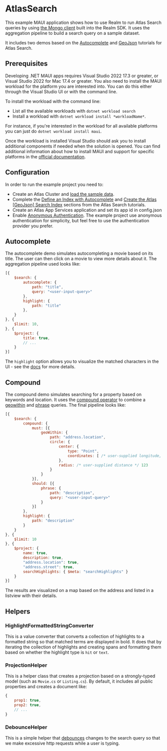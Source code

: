 # AtlasSearch

This example MAUI application shows how to use Realm to run Atlas Search queries by using [the Mongo client](https://www.mongodb.com/docs/realm/sdk/dotnet/app-services/mongodb-remote-access/) built into the Realm SDK. It uses the aggregation pipeline to build a search query on a sample dataset.

It includes two demos based on the [Autocomplete](https://www.mongodb.com/docs/atlas/atlas-search/tutorial/autocomplete-tutorial/) and [GeoJson](https://www.mongodb.com/docs/atlas/atlas-search/tutorial/run-geo-query/) tutorials for Atlas Search.

## Prerequisites

Developing .NET MAUI apps requires Visual Studio 2022 17.3 or greater, or Visual Studio 2022 for Mac 17.4 or greater. You also need to install the MAUI workload for the platform you are interested into. You can do this either through the Visual Studio UI or with the command line.

To install the workload with the command line:
- List all the available workloads with `dotnet workload search`
- Install a workload with `dotnet workload install *workloadName*`.

For instance, if you're interested in the workload for all available platforms you can just do `dotnet workload install maui`.

Once the workload is installed Visual Studio should ask you to install additional components if needed when the solution is opened. You can find additional information about how to install MAUI and support for specific platforms in the [official documentation](https://learn.microsoft.com/en-us/dotnet/maui/get-started/installation?tabs=vswin).

## Configuration

In order to run the example project you need to:
- Create an Atlas Cluster and [load the sample data](https://www.mongodb.com/docs/atlas/sample-data/).
- Complete the [Define an Index with Autocomplete](https://www.mongodb.com/docs/atlas/atlas-search/tutorial/autocomplete-tutorial/#define-an-index-with-autocomplete) and [Create the Atlas \[GeoJson\] Search Index](https://www.mongodb.com/docs/atlas/atlas-search/tutorial/run-geo-query/#create-the-fts-index) sections from the Atlas Search tutorials.
- Create an Atlas App Services application and set its app id in config.json
- Enable [Anonymous Authentication](https://www.mongodb.com/docs/atlas/app-services/authentication/anonymous/). The example project use anonymous authentication for simplicity, but feel free to use the authentication provider you prefer.

## Autocomplete

The autocomplete demo simulates autocompleting a movie based on its title. The user can then click on a movie to view more details about it. The aggregation pipeline used looks like:

```js
[{
    $search: {
        autocomplete: {
            path: "title",
            query: "<user-input-query>"
        },
        highlight: {
            path: "title"
        },
    }
}, {
    $limit: 10,
}, {
    $project: {
        title: true,
        // ...
    }
}]
```

The `highlight` option allows you to visualize the matched characters in the UI - see the [docs](https://www.mongodb.com/docs/atlas/atlas-search/highlighting/) for more details.

## Compound

The compound demo simulates searching for a property based on keywords and location. It uses the [compound operator](https://www.mongodb.com/docs/atlas/atlas-search/compound/) to combine a [geowithin](https://www.mongodb.com/docs/atlas/atlas-search/geoWithin/) and [phrase](https://www.mongodb.com/docs/atlas/atlas-search/phrase/) queries. The final pipeline looks like:

```js
[{
    $search: {
        compound: {
            must: [{
                geoWithin: {
                    path: "address.location",
                    circle: {
                        center: {
                            type: "Point",
                            coordinates: [ /* user-supplied longitude, user-supplid latitude */ ]
                        },
                        radius: /* user-supplied distance */ 123
                    }
                }
            }],
            should: [{
                phrase: {
                    path: "description",
                    query: "<user-input-query>"
                }
            }]
        },
        highlight: {
            path: "description"
        }
    }
}, {
    $limit: 10
}, {
    $project: {
        name: true,
        description: true,
        "address.location": true,
        "address.street": true,
        searchHighlights: { $meta: "searchHighlights" }
    }
}]
```

The results are visualized on a map based on the address and listed in a listview with their details.

## Helpers

### HighlightFormattedStringConverter

This is a value converter that converts a collection of highlights to a formatted string so that matched terms are displayed in bold. It does that by iterating the collection of highlights and creating spans and formatting them based on whether the highlight type is `hit` or `text`.

### ProjectionHelper

This is a helper class that creates a projection based on a strongly-typed model (such as `Movie.cs` or `Listing.cs`). By default, it includes all public properties and creates a document like:

```js
{
    prop1: true,
    prop2: true,
    // ...
}
```

### DebounceHelper

This is a simple helper that [debounces](https://levelup.gitconnected.com/debounce-in-javascript-improve-your-applications-performance-5b01855e086) changes to the search query so that we make excessive http requests while a user is typing.